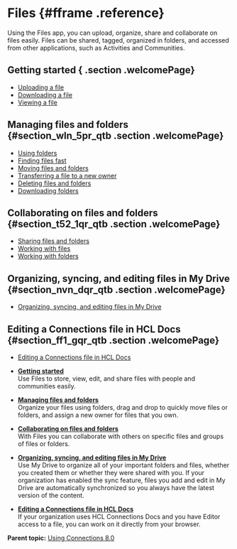 # Files {#fframe .reference}

Using the Files app, you can upload, organize, share and collaborate on files easily. Files can be shared, tagged, organized in folders, and accessed from other applications, such as Activities and Communities.

## Getting started { .section .welcomePage}

-   [Uploading a file](t_files_add_files_refresh.md)
-   [Downloading a file](t_files_download_file_refresh.md)
-   [Viewing a file](t_files_view_a_file_with_docs.md)

## Managing files and folders {#section_wln_5pr_qtb .section .welcomePage}

-   [Using folders](t_files_folders_addfiles_refresh.md)
-   [Finding files fast](t_files_find_files_fast.md)
-   [Moving files and folders](t_files_drag_refresh.md)
-   [Transferring a file to a new owner](t_transfer_file_to_new_owner.md)
-   [Deleting files and folders](deleting_files_folders.md)
-   [Downloading folders](downloading_folders.md)

## Collaborating on files and folders {#section_t52_1qr_qtb .section .welcomePage}

-   [Sharing files and folders](t_files_share_files_refresh.md)
-   [Working with files](t_files_others_files_refresh.md)
-   [Working with folders](t_files_others_folders.md)

## Organizing, syncing, and editing files in My Drive {#section_nvn_dqr_qtb .section .welcomePage}

-   [Organizing, syncing, and editing files in My Drive](c_files_sync_refresh.md)

## Editing a Connections file in HCL Docs {#section_ff1_gqr_qtb .section .welcomePage}

-   [Editing a Connections file in HCL Docs](editing_hcl_docs.md)

-   **[Getting started](../files/getting_started.md)**  
Use Files to store, view, edit, and share files with people and communities easily.
-   **[Managing files and folders](../files/managing_files_folders.md)**  
Organize your files using folders, drag and drop to quickly move files or folders, and assign a new owner for files that you own.
-   **[Collaborating on files and folders](../files/t_files_why_file_sharing_refresh.md)**  
With Files you can collaborate with others on specific files and groups of files or folders.
-   **[Organizing, syncing, and editing files in My Drive](../files/c_files_sync_refresh.md)**  
Use My Drive to organize all of your important folders and files, whether you created them or whether they were shared with you. If your organization has enabled the sync feature, files you add and edit in My Drive are automatically synchronized so you always have the latest version of the content.
-   **[Editing a Connections file in HCL Docs](../files/editing_hcl_docs.md)**  
If your organization uses HCL Connections Docs and you have Editor access to a file, you can work on it directly from your browser.

**Parent topic:** [Using Connections 8.0](../welcome/welcome_end_user.md)

